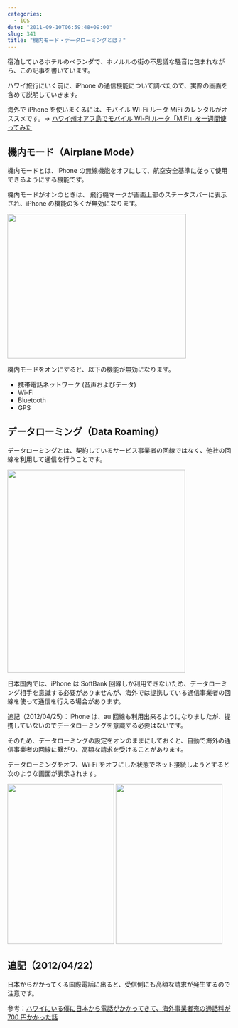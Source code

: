 ```yaml
---
categories:
  - iOS
date: "2011-09-10T06:59:48+09:00"
slug: 341
title: "機内モード・データローミングとは？"
---
```


宿泊しているホテルのベランダで、ホノルルの街の不思議な騒音に包まれながら、この記事を書いています。

ハワイ旅行にいく前に、iPhone の通信機能について調べたので、実際の画面を含めて説明していきます。

海外で iPhone を使いまくるには、モバイル Wi-Fi ルータ MiFi のレンタルがオススメです。→ [ハワイ州オアフ島でモバイル Wi-Fi ルータ「MiFi」を一週間使ってみた](http://rakuishi.com/archives/357/)

## 機内モード（Airplane Mode）

機内モードとは、iPhone の無線機能をオフにして、航空安全基準に従って使用できるようにする機能です。

機内モードがオンのときは、 飛行機マークが画面上部のステータスバーに表示され、iPhone の機能の多くが無効になります。

<img alt="" src="/images/2011/09/0341_1.jpg" width="402" height="325">

機内モードをオンにすると、以下の機能が無効になります。

- 携帯電話ネットワーク (音声およびデータ)
- Wi-Fi
- Bluetooth
- GPS

## データローミング（Data Roaming）

データローミングとは、契約しているサービス事業者の回線ではなく、他社の回線を利用して通信を行うことです。

<img alt="" src="/images/2011/09/0341_2.jpg" width="400" height="456">

日本国内では、iPhone は SoftBank 回線しか利用できないため、データローミング相手を意識する必要がありませんが、海外では提携している通信事業者の回線を使って通信を行える場合があります。

追記（2012/04/25）：iPhone は、au 回線も利用出来るようになりましたが、提携していないのでデータローミングを意識する必要はないです。

そのため、データローミングの設定をオンのままにしておくと、自動で海外の通信事業者の回線に繋がり、高額な請求を受けることがあります。

データローミングをオフ、Wi-Fi をオフにした状態でネット接続しようとすると次のような画面が表示されます。

<img alt="" src="/images/2011/09/0341_3.png" width="240" height="360"> <img alt="" src="/images/2011/09/0341_4.png" width="240" height="360">

## 追記（2012/04/22）

日本からかかってくる国際電話に出ると、受信側にも高額な請求が発生するので注意です。

参考：[ハワイにいる僕に日本から電話がかかってきて、海外事業者宛の通話料が 700 円かかった話](http://rakuishi.com/archives/796/)
